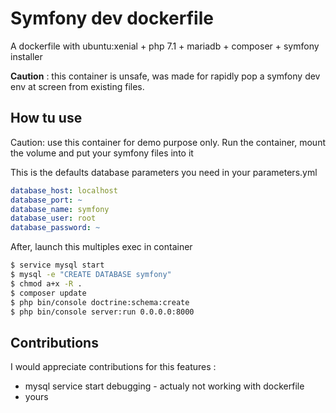 # Symfony dev dockerfile
A dockerfile with ubuntu:xenial + php 7.1 + mariadb + composer + symfony installer 

**Caution** : this container is unsafe, was made for rapidly pop a symfony dev env at screen from existing files.

## How tu use
  Caution: use this container for demo purpose only.
  Run the container, mount the volume and put your symfony files into it
  
  This is the defaults database parameters you need in your parameters.yml
  ```yml
  database_host: localhost
  database_port: ~
  database_name: symfony
  database_user: root
  database_password: ~
  ```
  
  After, launch this multiples exec in container
  ```sh
$ service mysql start
$ mysql -e "CREATE DATABASE symfony"
$ chmod a+x -R .
$ composer update
$ php bin/console doctrine:schema:create
$ php bin/console server:run 0.0.0.0:8000
```

## Contributions

I would appreciate contributions for this features :
+ mysql service start debugging - actualy not working with dockerfile
+ yours
